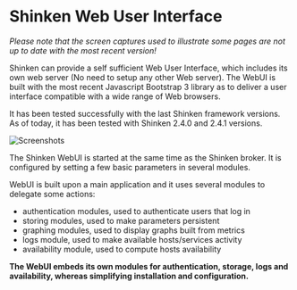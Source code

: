# Shinken Web User Interface

*Please note that the screen captures used to illustrate some pages are not up to date with the most recent version!*

Shinken can provide a self sufficient Web User Interface, which includes its own web server (No need to setup any other Web server). The WebUI is built with the most recent Javascript Bootstrap 3 library as to deliver a user interface compatible with a wide range of Web browsers.

It has been tested successfully with the last Shinken framework versions. As of today, it has been tested with Shinken 2.4.0 and 2.4.1 versions.

![Screenshots](https://github.com/shinken-monitoring/mod-webui/blob/master/doc/animation.gif)

The Shinken WebUI is started at the same time as the Shinken broker. It is configured by setting a few basic parameters in several modules.

WebUI is built upon a main application and it uses several modules to delegate some actions:
- authentication modules, used to authenticate users that log in
- storing modules, used to make parameters persistent
- graphing modules, used to display graphs built from metrics
- logs module, used to make available hosts/services activity
- availability module, used to compute hosts availability

**The WebUI embeds its own modules for authentication, storage, logs and availability, whereas simplifying installation and configuration.**

